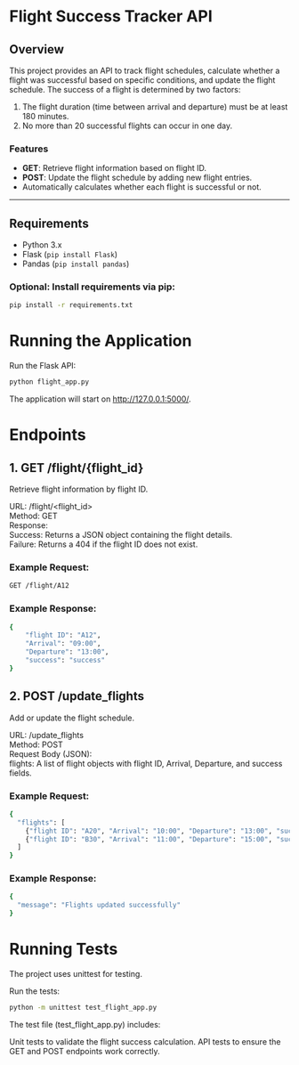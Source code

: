 ﻿# Flight Success Tracker API

## Overview

This project provides an API to track flight schedules, calculate whether a flight was successful based on specific conditions, and update the flight schedule. The success of a flight is determined by two factors:
1. The flight duration (time between arrival and departure) must be at least 180 minutes.
2. No more than 20 successful flights can occur in one day.

### Features
- **GET**: Retrieve flight information based on flight ID.
- **POST**: Update the flight schedule by adding new flight entries.
- Automatically calculates whether each flight is successful or not.

---

## Requirements

- Python 3.x
- Flask (`pip install Flask`)
- Pandas (`pip install pandas`)

### Optional: Install requirements via pip:
```bash
pip install -r requirements.txt
```

# Running the Application
Run the Flask API:

```bash
python flight_app.py
```
The application will start on http://127.0.0.1:5000/.

# Endpoints
## 1. GET /flight/{flight_id}
Retrieve flight information by flight ID.

URL: /flight/<flight_id></br>
Method: GET</br>
Response:</br>
Success: Returns a JSON object containing the flight details.</br>
Failure: Returns a 404 if the flight ID does not exist.</br>

### Example Request:
```bash
GET /flight/A12
```
### Example Response:
```bash
{
    "flight ID": "A12",
    "Arrival": "09:00",
    "Departure": "13:00",
    "success": "success"
}
```
## 2. POST /update_flights
Add or update the flight schedule.

URL: /update_flights</br>
Method: POST</br>
Request Body (JSON):</br>
flights: A list of flight objects with flight ID, Arrival, Departure, and success fields.

### Example Request:

```bash
{
  "flights": [
    {"flight ID": "A20", "Arrival": "10:00", "Departure": "13:00", "success": ""},
    {"flight ID": "B30", "Arrival": "11:00", "Departure": "15:00", "success": ""}
  ]
}
```
### Example Response:
```bash
{
  "message": "Flights updated successfully"
}
```

# Running Tests
The project uses unittest for testing.

Run the tests:

```bash
python -m unittest test_flight_app.py
```
The test file (test_flight_app.py) includes:

Unit tests to validate the flight success calculation.
API tests to ensure the GET and POST endpoints work correctly.